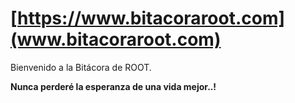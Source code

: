 # [https://www.bitacoraroot.com](www.bitacoraroot.com)

Bienvenido a la Bitácora de ROOT.

**Nunca perderé la esperanza de una vida mejor..!**
